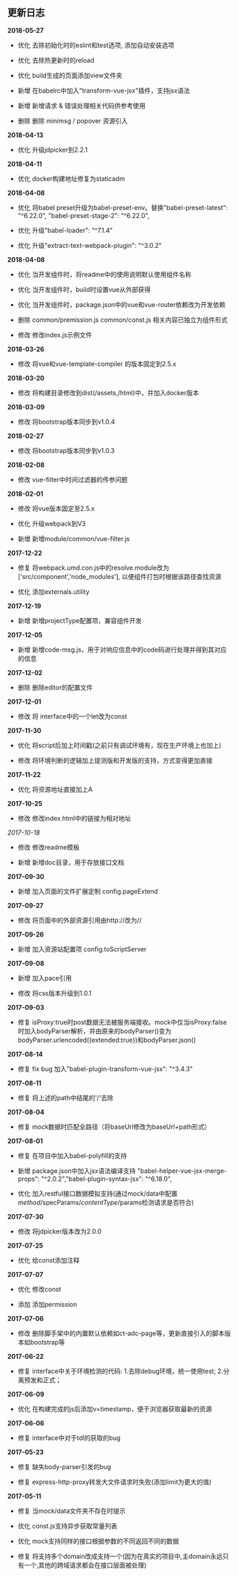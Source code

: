 ## 更新日志

**2018-05-27**

- 优化 去除初始化时的eslint和test选项, 添加自动安装选项

- 优化 去除热更新时的reload

- 优化 build生成的页面添加view文件夹

- 新增 在babelrc中加入"transform-vue-jsx"插件，支持jsx语法

- 新增 新增请求 & 错误处理相关代码供参考使用

- 删除 删除 minimsg / popover 资源引入

**2018-04-13**

- 优化 升级jdpicker到2.2.1

**2018-04-11**

- 优化 docker构建地址修复为staticadm

**2018-04-08**

- 优化 将babel preset升级为babel-preset-env。替换"babel-preset-latest": "^6.22.0", "babel-preset-stage-2": "^6.22.0",

- 优化 升级"babel-loader": "^7.1.4"

- 优化 升级"extract-text-webpack-plugin": "^3.0.2"

**2018-04-08**

- 优化 当开发组件时，将readme中的使用说明默认使用组件名称

- 优化 当开发组件时，build时设置vue从外部获得

- 优化 当开发组件时，package.json中的vue和vue-router依赖改为开发依赖

- 删除 common/premission.js common/const.js 相关内容已独立为组件形式

- 修改 修改index.js示例文件

**2018-03-26**

- 修改 将vue和vue-template-compiler 的版本固定到2.5.x

**2018-03-20**

- 修改 将构建目录修改到dist(/assets,/html)中，并加入docker版本

**2018-03-09**

- 修改 将bootstrap版本同步到v1.0.4

**2018-02-27**

- 修改 将bootstrap版本同步到v1.0.3

**2018-02-08**

- 修改 vue-filter中时间过滤器的传参问题

**2018-02-01**

- 修改 将vue版本固定至2.5.x

- 优化 升级webpack到V3

- 新增 新增module/common/vue-filter.js

**2017-12-22**

- 修复 将webpack.umd.con.js中的resolve.module改为['src/component','node_modules'], 以便组件打包时根据该路径查找资源

- 优化 添加externals.utility

**2017-12-19**

- 新增 新增projectType配置项，兼容组件开发

**2017-12-05**

- 新增 新增code-msg.js，用于对响应信息中的code码进行处理并得到其对应的信息

**2017-12-02**

- 删除 删除editor的配置文件

**2017-12-01**

- 修改 将 interface中的一个let改为const

**2017-11-30**

- 优化 将script后加上时间戳(之前只有调试环境有，现在生产环境上也加上)

- 修改 将环境判断的逻辑加上提测版和开发版的支持，方式变得更加直接

**2017-11-22**

- 优化 将资源地址直接加上A

**2017-10-25**

- 修改 修改index.html中的链接为相对地址

*2017-10-18*

- 修改 修改readme模板

- 新增 新增doc目录，用于存放接口文档

**2017-09-30**

- 新增 加入页面的文件扩展定制 config.pageExtend

**2017-09-27**

- 修改 将页面中的外部资源引用由http://改为//

**2017-09-26**

- 新增 加入资源站配置项 config.toScriptServer

**2017-09-08**

- 新增 加入pace引用

- 修改 将css版本升级到1.0.1

**2017-09-03**

- 修复 isProxy:true时post数据无法被服务端接收。mock中仅当isProxy:false时加入bodyParser解析，并由原来的bodyParser()变为bodyParser.urlencoded({extended:true})和bodyParser.json()

**2017-08-14**

- 修复 fix bug 加入"babel-plugin-transform-vue-jsx": "^3.4.3"

**2017-08-11**

- 修复 将上述的path中结尾的'/'去除

**2017-08-04**

- 修复 mock数据时匹配全路径（将baseUrl修改为baseUrl+path形式）

**2017-08-01**

- 修复 在项目中加入babel-polyfill的支持

- 新增 package.json中加入jsx语法编译支持 "babel-helper-vue-jsx-merge-props": "^2.0.2","babel-plugin-syntax-jsx": "^6.18.0",

- 优化 加入restful接口数据模拟支持(通过mock/data中配置$method/$specParams/$contentType/$params检测请求是否符合)

**2017-07-30**

- 修改 将jdpicker版本改为2.0.0

**2017-07-25**

- 优化 给const添加注释

**2017-07-07**

- 优化 修改const

- 添加 添加permission

**2017-07-06**

- 修改 删除脚手架中的内置默认依赖如ct-adc-page等，更新直接引入的脚本版本如bootstrap等

**2017-06-22**

- 修复 interface中关于环境检测的代码: 1.去除debug环境，统一使用test; 2.分离预发和正式；

**2017-06-09**

- 优化 在构建完成的js后添加v=timestamp，便于浏览器获取最新的资源

**2017-06-06**

- 修复 interface中对于tdl的获取的bug

**2017-05-23**

- 修复 缺失body-parser引发的bug

- 修复 express-http-proxy转发大文件请求时失败(添加limit为更大的值)

**2017-05-11**

- 修复 当mock/data文件夹不存在时提示

- 优化 const.js支持异步获取常量列表

- 优化 mock支持同样的接口根据参数的不同返回不同的数据

- 修复 将支持多个domain改成支持一个(因为在真实的项目中,主domain永远只有一个,其他的跨域请求都会在接口层面被处理)
























